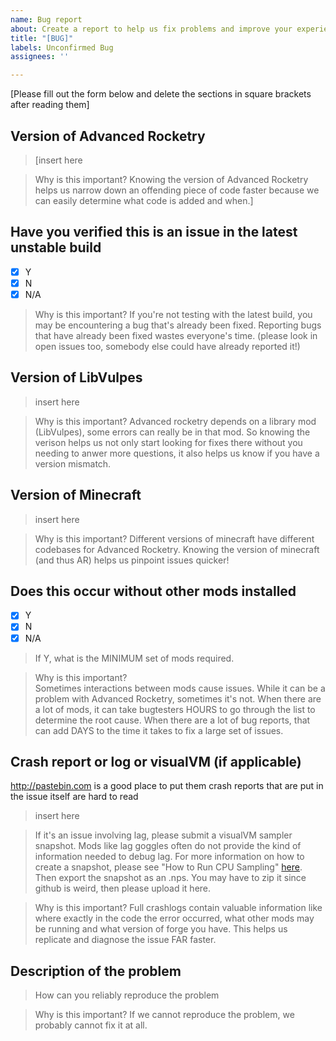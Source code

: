 ```yaml
---
name: Bug report
about: Create a report to help us fix problems and improve your experience
title: "[BUG]"
labels: Unconfirmed Bug
assignees: ''

---
```


[Please fill out the form below and delete the sections in square brackets after reading them]

## Version of Advanced Rocketry
>[insert here

>Why is this important?
>Knowing the version of Advanced Rocketry helps us narrow down an offending piece of code faster because we can easily determine what code is added and when.]

## Have you verified this is an issue in the latest unstable build
- [x] Y
- [x] N
- [x] N/A

>Why is this important?
>If you're not testing with the latest build, you may be encountering a bug that's already been fixed.
>Reporting bugs that have already been fixed wastes everyone's time.  (please look in open issues too, somebody else could have already reported it!)

## Version of LibVulpes
>insert here

>Why is this important?
>Advanced rocketry depends on a library mod (LibVulpes), some errors can really be in that mod.  So knowing the verison helps us not only start looking for fixes there without you needing to anwer more questions, it also helps us know if you have a version mismatch.

## Version of Minecraft
>insert here

>Why is this important?
>Different versions of minecraft have different codebases for Advanced Rocketry.  Knowing the version of minecraft (and thus AR) helps us pinpoint issues quicker!

## Does this occur without other mods installed
- [x] Y
- [x] N
- [x] N/A
>If Y, what is the MINIMUM set of mods required.

>Why is this important?  
>Sometimes interactions between mods cause issues.  While it can be a problem with Advanced Rocketry, sometimes it's not.  When there are a lot of mods, it can take bugtesters HOURS to go through the list to determine the root cause.  When there are a lot of bug reports, that can add DAYS to the time it takes to fix a large set of issues.

## Crash report or log or visualVM (if applicable)
http://pastebin.com is a good place to put them
crash reports that are put in the issue itself are
hard to read
>insert here

> If it's an issue involving lag, please submit a visualVM sampler snapshot.  Mods like lag goggles often do not provide the kind of information needed to debug lag.
> For more information on how to create a snapshot, please see "How to Run CPU Sampling" [here](http://greyfocus.com/2016/05/visualvm-sampling/).  Then export the snapshot as an .nps.  You may have to zip it since github is weird, then please upload it here.

>Why is this important?
>Full crashlogs contain valuable information like where exactly in the code the error occurred, what other mods may be running and what version of forge you have.  This helps us replicate and diagnose the issue FAR faster.

## Description of the problem
>How can you reliably reproduce the problem

>Why is this important?
>If we cannot reproduce the problem, we probably cannot fix it at all.
